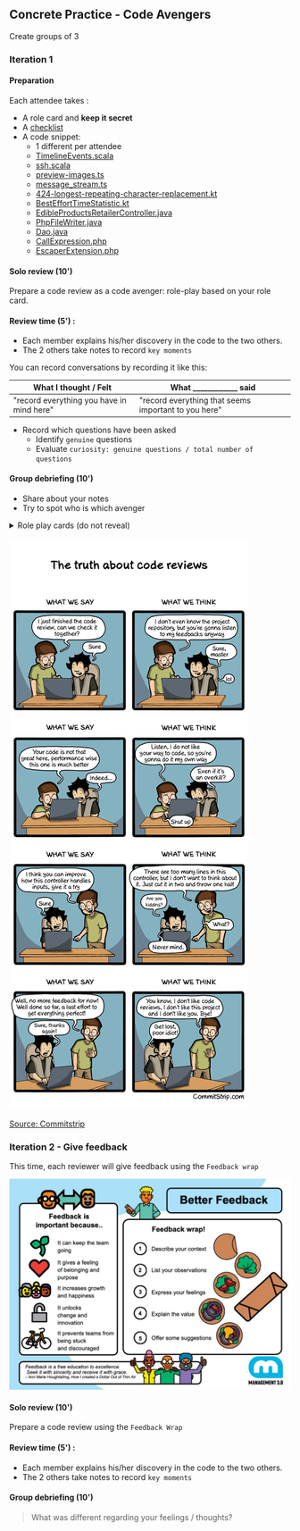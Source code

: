 ## Concrete Practice - Code Avengers
Create groups of 3

### Iteration 1
#### Preparation
Each attendee takes :
- A role card and **keep it secret**
- A [checklist](files/checklist.pdf)
- A code snippet:
  - 1 different per attendee
  - [TimelineEvents.scala](https://github.com/hmrc/customs-declare-exports-frontend/blob/57e007083fb833079df239a2747b633186b599ff/app/views/helpers/TimelineEvents.scala)
  - [ssh.scala](https://github.com/seL4/isabelle/blob/38e7963558cc4c73e9bd4886e97e8a9f027be416/src/Pure/General/ssh.scala)
  - [preview-images.ts](https://github.com/Irithys/moive/blob/e8ea89ff701eaf3a7ea844f9448c59ecb222594d/lib/preview-images.ts)
  - [message_stream.ts](https://github.com/snislam/faucets-server/blob/14fa7b42401ea7c19798ecc11d91bd659cf8f2a9/node_modules/mongodb/src/cmap/message_stream.ts)
  - [424-longest-repeating-character-replacement.kt](https://github.com/raymondwzeng/2021-2022-Leetcode/blob/28754156e224b7ed2c71b15cc86cf1f182ace899/424-longest-repeating-character-replacement/424-longest-repeating-character-replacement.kt)
  - [BestEffortTimeStatistic.kt](https://github.com/nbulteau/mystravastats/blob/a5628b86ac3006f17e68e72ee7d8d2f77dafd610/src/main/kotlin/me/nicolas/stravastats/service/statistics/BestEffortTimeStatistic.kt)
  - [EdibleProductsRetailerController.java](https://github.com/shivtu/kucchil-kitchen/blob/774245ae8eccb1e81f66960db6130fa5ebbc843d/src/main/java/com/example/retail/controllers/retailer/edibleproducts_retailer/EdibleProductsRetailerController.java)
  - [PhpFileWriter.java](https://github.com/meghrajdadhich/PhpCodeWriter_microservice/blob/51b9c0e282d96857cefaea1e7cc67bbea3a38e51/src/PhpFileWriter.java)
  - [Dao.java](https://github.com/yxl1014/JAVA-Curriculum-design/blob/ad367125e6c50835a657fdacec65981d5f01b754/src/demo/mysql/Dao.java)
  - [CallExpression.php](https://github.com/IagoB7ima/glpicss/blob/54ce418c1580432edf5bfcf5b25f87eb752b4689/glpi/vendor/twig/twig/src/Node/Expression/CallExpression.php)
  - [EscaperExtension.php](https://github.com/IagoB7ima/glpicss/blob/54ce418c1580432edf5bfcf5b25f87eb752b4689/glpi/vendor/twig/twig/src/Extension/EscaperExtension.php)

#### Solo review (10')
Prepare a code review as a code avenger: role-play based on your role card.

#### Review time (5') :
- Each member explains his/her discovery in the code to the two others.
- The 2 others take notes to record `key moments`

You can record conversations by recording it like this:

| What I thought / Felt                     | What ____________ said                               |
|-------------------------------------------|------------------------------------------------------|
| "record everything you have in mind here" | "record everything that seems important to you here" |

- Record which questions have been asked
  - Identify `genuine` questions
  - Evaluate `curiosity: genuine questions / total number of questions`

#### Group debriefing (10')
- Share about your notes
- Try to spot who is which avenger

<details>
  <summary markdown='span'>
  Role play cards (do not reveal)
  </summary>

![Code avengers](img/code-avengers.png)

- [PDF printable version](files/code-avengers.pdf)
- [PNG cards](files/code-avengers.zip)

</details>

![Commitstrip code reviews](img/truth-about-code-reviews.jpg)

[Source: Commitstrip](https://www.commitstrip.com/en/2015/02/10/the-truth-about-code-reviews/?setLocale=1?setLocale=1)

### Iteration 2 - Give feedback
This time, each reviewer will give feedback using the `Feedback wrap`

![Feedback Wrap](img/feedback-wrap.jpg)

#### Solo review (10')
Prepare a code review using the `Feedback Wrap`

#### Review time (5') :
- Each member explains his/her discovery in the code to the two others.
- The 2 others take notes to record `key moments`

#### Group debriefing (10')
> What was different regarding your feelings / thoughts?
